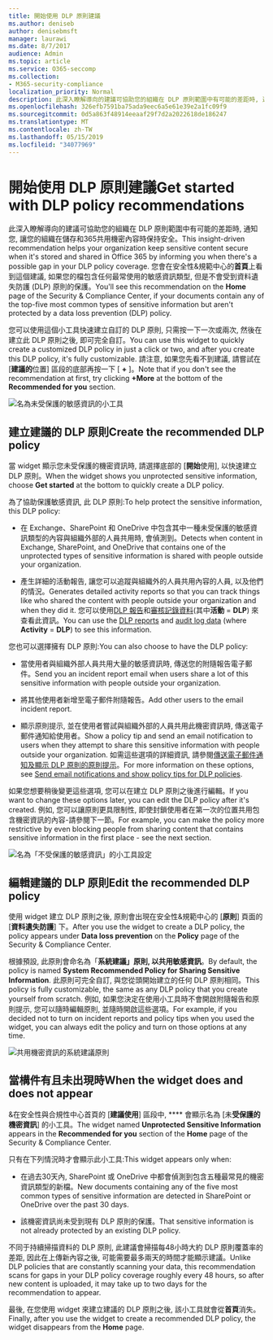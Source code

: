 ```yaml
---
title: 開始使用 DLP 原則建議
ms.author: deniseb
author: denisebmsft
manager: laurawi
ms.date: 8/7/2017
audience: Admin
ms.topic: article
ms.service: O365-seccomp
ms.collection:
- M365-security-compliance
localization_priority: Normal
description: 此深入瞭解導向的建議可協助您的組織在 DLP 原則範圍中有可能的差距時, 通知您, 讓您的組織在儲存和365共用機密內容時保持安全。 您會在安全性&amp;規範中心的首頁上看到這個建議, 如果您的檔包含任何最常使用的敏感資訊類型, 但是不會受到 DLP 原則保護。
ms.openlocfilehash: 326efb7591ba75ada9eec6a5e61e39e2a1fc09f9
ms.sourcegitcommit: 0d5a863f48914eeaaf29f7d2a2022618de186247
ms.translationtype: MT
ms.contentlocale: zh-TW
ms.lasthandoff: 05/15/2019
ms.locfileid: "34077969"
---
```

# <a name="get-started-with-dlp-policy-recommendations"></a><span data-ttu-id="559cf-104">開始使用 DLP 原則建議</span><span class="sxs-lookup"><span data-stu-id="559cf-104">Get started with DLP policy recommendations</span></span>

<span data-ttu-id="559cf-105">此深入瞭解導向的建議可協助您的組織在 DLP 原則範圍中有可能的差距時, 通知您, 讓您的組織在儲存和365共用機密內容時保持安全。</span><span class="sxs-lookup"><span data-stu-id="559cf-105">This insight-driven recommendation helps your organization keep sensitive content secure when it's stored and shared in Office 365 by informing you when there's a possible gap in your DLP policy coverage.</span></span> <span data-ttu-id="559cf-106">您會在安全性&amp;規範中心的**首頁**上看到這個建議, 如果您的檔包含任何最常使用的敏感資訊類型, 但是不會受到資料遺失防護 (DLP) 原則的保護。</span><span class="sxs-lookup"><span data-stu-id="559cf-106">You'll see this recommendation on the **Home** page of the Security &amp; Compliance Center, if your documents contain any of the top-five most common types of sensitive information but aren't protected by a data loss prevention (DLP) policy.</span></span> 
  
<span data-ttu-id="559cf-107">您可以使用這個小工具快速建立自訂的 DLP 原則, 只需按一下一次或兩次, 然後在建立此 DLP 原則之後, 即可完全自訂。</span><span class="sxs-lookup"><span data-stu-id="559cf-107">You can use this widget to quickly create a customized DLP policy in just a click or two, and after you create this DLP policy, it's fully customizable.</span></span> <span data-ttu-id="559cf-108">請注意, 如果您先看不到建議, 請嘗試在 [**建議的**位置] 區段的底部再按一下 [ **+** ]。</span><span class="sxs-lookup"><span data-stu-id="559cf-108">Note that if you don't see the recommendation at first, try clicking **+More** at the bottom of the **Recommended for you** section.</span></span> 
  
![名為未受保護的敏感資訊的小工具](media/91bc04d2-6eff-4294-8b73-b2d56d26ffc4.png)
  
## <a name="create-the-recommended-dlp-policy"></a><span data-ttu-id="559cf-110">建立建議的 DLP 原則</span><span class="sxs-lookup"><span data-stu-id="559cf-110">Create the recommended DLP policy</span></span>

<span data-ttu-id="559cf-111">當 widget 顯示您未受保護的機密資訊時, 請選擇底部的 [**開始**使用], 以快速建立 DLP 原則。</span><span class="sxs-lookup"><span data-stu-id="559cf-111">When the widget shows you unprotected sensitive information, choose **Get started** at the bottom to quickly create a DLP policy.</span></span> 
  
<span data-ttu-id="559cf-112">為了協助保護敏感資訊, 此 DLP 原則:</span><span class="sxs-lookup"><span data-stu-id="559cf-112">To help protect the sensitive information, this DLP policy:</span></span>
  
- <span data-ttu-id="559cf-113">在 Exchange、SharePoint 和 OneDrive 中包含其中一種未受保護的敏感資訊類型的內容與組織外部的人員共用時, 會偵測到。</span><span class="sxs-lookup"><span data-stu-id="559cf-113">Detects when content in Exchange, SharePoint, and OneDrive that contains one of the unprotected types of sensitive information is shared with people outside your organization.</span></span>
    
- <span data-ttu-id="559cf-114">產生詳細的活動報告, 讓您可以追蹤與組織外的人員共用內容的人員, 以及他們的情況。</span><span class="sxs-lookup"><span data-stu-id="559cf-114">Generates detailed activity reports so that you can track things like who shared the content with people outside your organization and when they did it.</span></span> <span data-ttu-id="559cf-115">您可以使用[DLP 報告](view-the-dlp-reports.md)和[審核記錄資料](search-the-audit-log-in-security-and-compliance.md)(其中**活動** = **DLP**) 來查看此資訊。</span><span class="sxs-lookup"><span data-stu-id="559cf-115">You can use the [DLP reports](view-the-dlp-reports.md) and [audit log data](search-the-audit-log-in-security-and-compliance.md) (where **Activity** = **DLP**) to see this information.</span></span>
    
<span data-ttu-id="559cf-116">您也可以選擇擁有 DLP 原則:</span><span class="sxs-lookup"><span data-stu-id="559cf-116">You can also choose to have the DLP policy:</span></span>
  
- <span data-ttu-id="559cf-117">當使用者與組織外部人員共用大量的敏感資訊時, 傳送您的附隨報告電子郵件。</span><span class="sxs-lookup"><span data-stu-id="559cf-117">Send you an incident report email when users share a lot of this sensitive information with people outside your organization.</span></span>
    
- <span data-ttu-id="559cf-118">將其他使用者新增至電子郵件附隨報告。</span><span class="sxs-lookup"><span data-stu-id="559cf-118">Add other users to the email incident report.</span></span>
    
- <span data-ttu-id="559cf-119">顯示原則提示, 並在使用者嘗試與組織外部的人員共用此機密資訊時, 傳送電子郵件通知給使用者。</span><span class="sxs-lookup"><span data-stu-id="559cf-119">Show a policy tip and send an email notification to users when they attempt to share this sensitive information with people outside your organization.</span></span> <span data-ttu-id="559cf-120">如需這些選項的詳細資訊, 請參閱[傳送電子郵件通知及顯示 DLP 原則的原則提示](use-notifications-and-policy-tips.md)。</span><span class="sxs-lookup"><span data-stu-id="559cf-120">For more information on these options, see [Send email notifications and show policy tips for DLP policies](use-notifications-and-policy-tips.md).</span></span>
    
<span data-ttu-id="559cf-121">如果您想要稍後變更這些選項, 您可以在建立 DLP 原則之後進行編輯。</span><span class="sxs-lookup"><span data-stu-id="559cf-121">If you want to change these options later, you can edit the DLP policy after it's created.</span></span> <span data-ttu-id="559cf-122">例如, 您可以讓原則更具限制性, 即使封鎖使用者在第一次的位置共用包含機密資訊的內容-請參閱下一節。</span><span class="sxs-lookup"><span data-stu-id="559cf-122">For example, you can make the policy more restrictive by even blocking people from sharing content that contains sensitive information in the first place - see the next section.</span></span>
  
![名為「不受保護的敏感資訊」的小工具設定](media/b6106cbd-1bed-4582-aaef-b678de470c9b.png)
  
## <a name="edit-the-recommended-dlp-policy"></a><span data-ttu-id="559cf-124">編輯建議的 DLP 原則</span><span class="sxs-lookup"><span data-stu-id="559cf-124">Edit the recommended DLP policy</span></span>

<span data-ttu-id="559cf-125">使用 widget 建立 DLP 原則之後, 原則會出現在安全性&amp;規範中心的 [**原則**] 頁面的 [**資料遺失防護**] 下。</span><span class="sxs-lookup"><span data-stu-id="559cf-125">After you use the widget to create a DLP policy, the policy appears under **Data loss prevention** on the **Policy** page of the Security &amp; Compliance Center.</span></span> 
  
<span data-ttu-id="559cf-126">根據預設, 此原則會命名為「**系統建議」原則, 以共用敏感資訊**。</span><span class="sxs-lookup"><span data-stu-id="559cf-126">By default, the policy is named **System Recommended Policy for Sharing Sensitive Information**.</span></span> <span data-ttu-id="559cf-127">此原則可完全自訂, 與您從頭開始建立的任何 DLP 原則相同。</span><span class="sxs-lookup"><span data-stu-id="559cf-127">This policy is fully customizable, the same as any DLP policy that you create yourself from scratch.</span></span> <span data-ttu-id="559cf-128">例如, 如果您決定在使用小工具時不會開啟附隨報告和原則提示, 您可以隨時編輯原則, 並隨時開啟這些選項。</span><span class="sxs-lookup"><span data-stu-id="559cf-128">For example, if you decided not to turn on incident reports and policy tips when you used the widget, you can always edit the policy and turn on those options at any time.</span></span>
  
![共用機密資訊的系統建議原則](media/2fc49f25-ec25-4433-add4-d60f73888f13.png)
  
## <a name="when-the-widget-does-and-does-not-appear"></a><span data-ttu-id="559cf-130">當構件有且未出現時</span><span class="sxs-lookup"><span data-stu-id="559cf-130">When the widget does and does not appear</span></span>

<span data-ttu-id="559cf-131">&amp;在安全性與合規性中心首頁的 [**建議使用**] 區段中, \*\*\*\* 會顯示名為 [未**受保護的機密資訊**] 的小工具。</span><span class="sxs-lookup"><span data-stu-id="559cf-131">The widget named **Unprotected Sensitive Information** appears in the **Recommended for you** section of the **Home** page of the Security &amp; Compliance Center.</span></span> 
  
<span data-ttu-id="559cf-132">只有在下列情況時才會顯示此小工具:</span><span class="sxs-lookup"><span data-stu-id="559cf-132">This widget appears only when:</span></span>
  
- <span data-ttu-id="559cf-133">在過去30天內, SharePoint 或 OneDrive 中都會偵測到包含五種最常見的機密資訊類型的新檔。</span><span class="sxs-lookup"><span data-stu-id="559cf-133">New documents containing any of the five most common types of sensitive information are detected in SharePoint or OneDrive over the past 30 days.</span></span>
    
- <span data-ttu-id="559cf-134">該機密資訊尚未受到現有 DLP 原則的保護。</span><span class="sxs-lookup"><span data-stu-id="559cf-134">That sensitive information is not already protected by an existing DLP policy.</span></span>
    
<span data-ttu-id="559cf-135">不同于持續掃描資料的 DLP 原則, 此建議會掃描每48小時大約 DLP 原則覆蓋率的差距, 因此在上傳新內容之後, 可能需要最多兩天的時間才能顯示建議。</span><span class="sxs-lookup"><span data-stu-id="559cf-135">Unlike DLP policies that are constantly scanning your data, this recommendation scans for gaps in your DLP policy coverage roughly every 48 hours, so after new content is uploaded, it may take up to two days for the recommendation to appear.</span></span>
  
<span data-ttu-id="559cf-136">最後, 在您使用 widget 來建立建議的 DLP 原則之後, 該小工具就會從**首頁**消失。</span><span class="sxs-lookup"><span data-stu-id="559cf-136">Finally, after you use the widget to create a recommended DLP policy, the widget disappears from the **Home** page.</span></span> 
  

